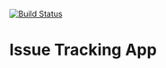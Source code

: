  [![Build Status](https://travis-ci.org/edgar183/issue_tracker.svg?branch=master)](https://travis-ci.org/edgar183/issue_tracker)
# Issue Tracking App
